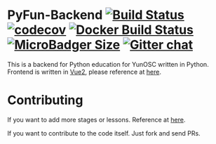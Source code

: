 # PyFun-Backend [![Build Status](https://travis-ci.org/YunOSC/PyFun-Backend.svg?branch=master)](https://travis-ci.org/YunOSC/PyFun-Backend) [![codecov](https://codecov.io/gh/YunOSC/PyFun-Backend/branch/master/graph/badge.svg)](https://codecov.io/gh/YunOSC/PyFun-Backend) [![Docker Build Status](https://img.shields.io/docker/build/yunosc/pyfun-backend.svg?style=popout)](https://hub.docker.com/r/yunosc/pyfun-backend/builds/) [![MicroBadger Size](https://img.shields.io/microbadger/image-size/yunosc/pyfun-backend.svg?style=popout)](https://hub.docker.com/r/yunosc/pyfun-backend/tags/) [![Gitter chat](https://badges.gitter.im/gitterHQ/gitter.png)](https://gitter.im/yun_osc/PyFun)


This is a backend for Python education for YunOSC written in Python.
Frontend is written in [Vue2](https://vuejs.org/), please reference at [here](https://github.com/YunOSC/PyFun-Frontend).

# Contributing
If you want to add more stages or lessons.
Reference at [here](https://github.com/YunOSC/PyFun-Backend/blob/master/.github/CONTRIBUTING.md).

If you want to contribute to the code itself.
Just fork and send PRs.
